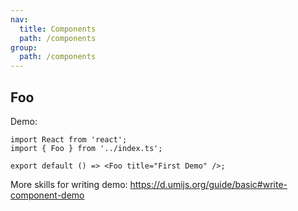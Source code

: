 ```yaml
---
nav:
  title: Components
  path: /components
group:
  path: /components
---
```


## Foo

Demo:

```tsx
import React from 'react';
import { Foo } from '../index.ts';

export default () => <Foo title="First Demo" />;
```

More skills for writing demo: https://d.umijs.org/guide/basic#write-component-demo
